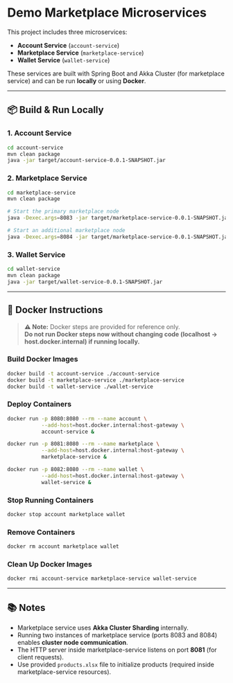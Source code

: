 # Demo Marketplace Microservices

This project includes three microservices:
- **Account Service** (`account-service`)
- **Marketplace Service** (`marketplace-service`)
- **Wallet Service** (`wallet-service`)

These services are built with Spring Boot and Akka Cluster (for marketplace service) and can be run **locally** or using **Docker**.

---

## 📦 Build & Run Locally

### 1. Account Service
```bash
cd account-service
mvn clean package
java -jar target/account-service-0.0.1-SNAPSHOT.jar
```

### 2. Marketplace Service
```bash
cd marketplace-service
mvn clean package

# Start the primary marketplace node
java -Dexec.args=8083 -jar target/marketplace-service-0.0.1-SNAPSHOT.jar

# Start an additional marketplace node
java -Dexec.args=8084 -jar target/marketplace-service-0.0.1-SNAPSHOT.jar
```

### 3. Wallet Service
```bash
cd wallet-service
mvn clean package
java -jar target/wallet-service-0.0.1-SNAPSHOT.jar
```

---

## 🐳 Docker Instructions

> **⚠️ Note:** Docker steps are provided for reference only.  
> **Do not run Docker steps now without changing code (localhost -> host.docker.internal) if running locally.**

### Build Docker Images
```bash
docker build -t account-service ./account-service
docker build -t marketplace-service ./marketplace-service
docker build -t wallet-service ./wallet-service
```

### Deploy Containers
```bash
docker run -p 8080:8080 --rm --name account \
           --add-host=host.docker.internal:host-gateway \
           account-service &

docker run -p 8081:8080 --rm --name marketplace \
           --add-host=host.docker.internal:host-gateway \
           marketplace-service &

docker run -p 8082:8080 --rm --name wallet \
           --add-host=host.docker.internal:host-gateway \
           wallet-service &
```

### Stop Running Containers
```bash
docker stop account marketplace wallet
```

### Remove Containers
```bash
docker rm account marketplace wallet
```

### Clean Up Docker Images
```bash
docker rmi account-service marketplace-service wallet-service
```

---

## 📚 Notes
- Marketplace service uses **Akka Cluster Sharding** internally.
- Running two instances of marketplace service (ports 8083 and 8084) enables **cluster node communication**.
- The HTTP server inside marketplace-service listens on port **8081** (for client requests).
- Use provided `products.xlsx` file to initialize products (required inside marketplace-service resources).

